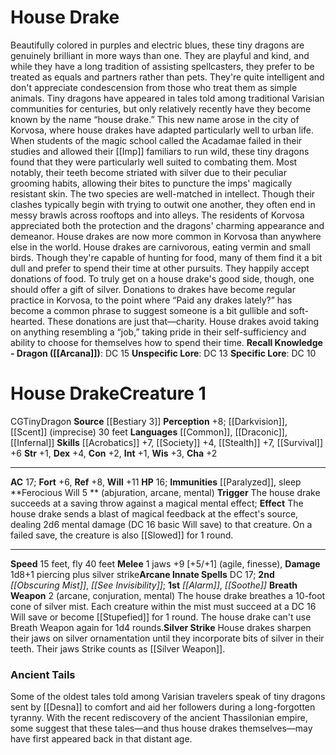 ﻿---
ac: '17'
alignment: CG
all_resistance: null
burrow_speed: null
charisma: '+2'
climb_speed: null
constitution: '+2'
creature_ability:
- Breath Weapon
- Ferocious Will
- Silver Strike
creature_family: null
description: "Beautifully colored in purples and electric blues, these tiny dragons\
  \ are genuinely brilliant in more ways than one. They are playful and kind, and\
  \ while they have a long tradition of assisting spellcasters, they prefer to be\
  \ treated as equals and partners rather than pets. They're quite intelligent and\
  \ don't appreciate condescension from those who treat them as simple animals.<br/><br/>\
  \ Tiny dragons have appeared in tales told among traditional Varisian communities\
  \ for centuries, but only relatively recently have they become known by the name\
  \ \u201Chouse drake.\u201D This new name arose in the city of Korvosa, where house\
  \ drakes have adapted particularly well to urban life. When students of the magic\
  \ school called the Acadamae failed in their studies and allowed their [[DATABASE/monster/Imp|imp]]\
  \ familiars to run wild, these tiny dragons found that they were particularly well\
  \ suited to combating them. Most notably, their teeth become striated with silver\
  \ due to their peculiar grooming habits, allowing their bites to puncture the imps'\
  \ magically resistant skin. The two species are well-matched in intellect. Though\
  \ their clashes typically begin with trying to outwit one another, they often end\
  \ in messy brawls across rooftops and into alleys. The residents of Korvosa appreciated\
  \ both the protection and the dragons' charming appearance and demeanor. House drakes\
  \ are now more common in Korvosa than anywhere else in the world.<br/><br/> House\
  \ drakes are carnivorous, eating vermin and small birds. Though they're capable\
  \ of hunting for food, many of them find it a bit dull and prefer to spend their\
  \ time at other pursuits. They happily accept donations of food. To truly get on\
  \ a house drake's good side, though, one should offer a gift of silver. Donations\
  \ to drakes have become regular practice in Korvosa, to the point where \u201CPaid\
  \ any drakes lately?\u201D has become a common phrase to suggest someone is a bit\
  \ gullible and soft-hearted. These donations are just that\u2014charity. House drakes\
  \ avoid taking on anything resembling a \u201Cjob,\u201D taking pride in their self-sufficiency\
  \ and ability to choose for themselves how to spend their time.<br/><br/><b><u>Recall\
  \ Knowledge - Dragon</u> ( [[DATABASE/skill/Arcana|Arcana]] )</b>: DC 15<br/><b><u>Unspecific\
  \ Lore</u></b>: DC 13<br/><b><u>Specific Lore</u></b>: DC 10"
dexterity: '+4'
element: null
fly_speed: '40'
fortitude: '+6'
hardness: null
hp: '16'
id: '1193'
immunity:
- '[[DATABASE/condition/Paralyzed|paralyzed]]'
- '[[DATABASE/trait/Sleep|sleep]]'
intelligence: '+1'
land_speed: '15'
language:
- '[[DATABASE/language/Common|Common]]'
- '[[DATABASE/language/Draconic|Draconic]]'
- '[[DATABASE/language/Infernal|Infernal]]'
level: '1'
max_speed: '40'
name: House Drake
perception: '+8'
rarity: Common
reflex: '+8'
resistance: null
rus_type_level: null
school: null
sense:
- '[[DATABASE/monsterability/Darkvision|darkvision]]'
- '[[DATABASE/monsterability/Scent|scent]] (imprecise) 30 feet'
size: Tiny
skill:
- '[[DATABASE/skill/Acrobatics|Acrobatics]] +7'
- '[[DATABASE/skill/Society|Society]] +4'
- '[[DATABASE/skill/Stealth|Stealth]] +7'
- '[[DATABASE/skill/Survival|Survival]] +6'
source: '[[DATABASE/source/Bestiary 3|Bestiary 3]]'
speed:
- 15 feet
- fly 40 feet
spell:
- '[[DATABASE/spell/Alarm|Alarm]]'
- '[[DATABASE/spell/Obscuring Mist|ObscuringMist]]'
- '[[DATABASE/spell/See Invisibility|See Invisibility]]'
- '[[DATABASE/spell/Soothe|Soothe]]'
strength: '+1'
strength_req: '1'
strongest_save:
- Will
swim_speed: null
trait:
- '[[DATABASE/trait/Dragon|Dragon]]'
type: Creature
vision: Darkvision
weakest_save:
- Fortitude
weakness: null
will: '+11'
wisdom: '+3'

---
# House Drake

Beautifully colored in purples and electric blues, these tiny dragons are genuinely brilliant in more ways than one. They are playful and kind, and while they have a long tradition of assisting spellcasters, they prefer to be treated as equals and partners rather than pets. They're quite intelligent and don't appreciate condescension from those who treat them as simple animals.
 Tiny dragons have appeared in tales told among traditional Varisian communities for centuries, but only relatively recently have they become known by the name “house drake.” This new name arose in the city of Korvosa, where house drakes have adapted particularly well to urban life. When students of the magic school called the Acadamae failed in their studies and allowed their [[Imp]] familiars to run wild, these tiny dragons found that they were particularly well suited to combating them. Most notably, their teeth become striated with silver due to their peculiar grooming habits, allowing their bites to puncture the imps' magically resistant skin. The two species are well-matched in intellect. Though their clashes typically begin with trying to outwit one another, they often end in messy brawls across rooftops and into alleys. The residents of Korvosa appreciated both the protection and the dragons' charming appearance and demeanor. House drakes are now more common in Korvosa than anywhere else in the world.
 House drakes are carnivorous, eating vermin and small birds. Though they're capable of hunting for food, many of them find it a bit dull and prefer to spend their time at other pursuits. They happily accept donations of food. To truly get on a house drake's good side, though, one should offer a gift of silver. Donations to drakes have become regular practice in Korvosa, to the point where “Paid any drakes lately?” has become a common phrase to suggest someone is a bit gullible and soft-hearted. These donations are just that—charity. House drakes avoid taking on anything resembling a “job,” taking pride in their self-sufficiency and ability to choose for themselves how to spend their time.
**Recall Knowledge - Dragon ([[Arcana]])**: DC 15
**Unspecific Lore**: DC 13
**Specific Lore**: DC 10

# House Drake<span class="item-type">Creature 1</span>

<span class="trait-alignment item-trait">CG</span><span class="trait-size item-trait">Tiny</span><span class="item-trait">Dragon</span>
**Source** [[Bestiary 3]]
**Perception** +8; [[Darkvision]], [[Scent]] (imprecise) 30 feet
**Languages** [[Common]], [[Draconic]], [[Infernal]]
**Skills** [[Acrobatics]] +7, [[Society]] +4, [[Stealth]] +7, [[Survival]] +6
**Str** +1, **Dex** +4, **Con** +2, **Int** +1, **Wis** +3, **Cha** +2

---
**AC** 17; **Fort** +6, **Ref** +8, **Will** +11
**HP** 16; **Immunities** [[Paralyzed]], sleep
<span class="in-box-ability">**Ferocious Will <span class="action-icon">5</span> ** (abjuration, arcane, mental) **Trigger** The house drake succeeds at a saving throw against a magical mental effect; **Effect** The house drake sends a blast of magical feedback at the effect's source, dealing 2d6 mental damage (DC 16 basic Will save) to that creature. On a failed save, the creature is also [[Slowed]] for 1 round.</span>

---
**Speed** 15 feet, fly 40 feet
<span class="in-box-ability">**Melee** <span class="action-icon">1</span> jaws +9 [+5/+1] (agile, finesse), **Damage** 1d8+1 piercing plus silver strike</span>**Arcane Innate Spells** DC 17; **2nd** _[[Obscuring Mist]]_, _[[See Invisibility]]_; **1st** _[[Alarm]]_, _[[Soothe]]_
<span class="in-box-ability">**Breath Weapon** <span class="action-icon">2</span> (arcane, conjuration, mental) The house drake breathes a 10-foot cone of silver mist. Each creature within the mist must succeed at a DC 16 Will save or become [[Stupefied]] for 1 round. The house drake can't use Breath Weapon again for 1d4 rounds.</span><span class="in-box-ability">**Silver Strike** House drakes sharpen their jaws on silver ornamentation until they incorporate bits of silver in their teeth. Their jaws Strike counts as [[Silver Weapon]].</span>

###  Ancient Tails

Some of the oldest tales told among Varisian travelers speak of tiny dragons sent by [[Desna]] to comfort and aid her followers during a long-forgotten tyranny. With the recent rediscovery of the ancient Thassilonian empire, some suggest that these tales—and thus house drakes themselves—may have first appeared back in that distant age.